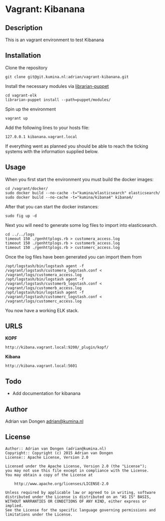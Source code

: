 Vagrant: Kibanana
================

Description
-----------
This is an vagrant environment to test Kibanana

Installation
------------

Clone the repository 

    git clone git@git.kumina.nl:adrian/vagrant-kibanana.git

Install the necessary modules via [librarian-puppet](https://github.com/rodjek/librarian-puppet)

    cd vagrant-elk
    librarian-puppet install --path=puppet/modules/

Spin up the environment

    vagrant up

Add the following lines to your hosts file:

    127.0.0.1 kibanana.vagrant.local

If everything went as planned you should be able to reach the ticking systems with 
the information supplied below.

Usage
-----

When you first start the environment you must build the docker images:

    cd /vagrant/docker/
    sudo docker build --no-cache -t="kumina/elasticsearch" elasticsearch/
    sudo docker build --no-cache -t="kumina/kibana4" kibana4/

After that you can start the docker instances: 

    sudo fig up -d

Next you will need to generate some log files to import into elasticsearch. 

    cd ../../logs
    timeout 150 ./genhttplogs.rb > customera_access.log
    timeout 150 ./genhttplogs.rb > customerb_access.log
    timeout 150 ./genhttplogs.rb > customerc_access.log

Once the log files have been generated you can import them from 

    /opt/logstash/bin/logstash agent -f /vagrant/logstash/customera_logstash.conf < /vagrant/logs/customera_access.log
    /opt/logstash/bin/logstash agent -f /vagrant/logstash/customerb_logstash.conf < /vagrant/logs/customerb_access.log
    /opt/logstash/bin/logstash agent -f /vagrant/logstash/customerc_logstash.conf < /vagrant/logs/customerc_access.log

You now have a working ELK stack.

URLS
----

**KOPF**

    http://kibana.vagrant.local:9200/_plugin/kopf/

**Kibana**

    http://kibana.vagrant.local:5601

Todo
------

- Add documentation for kibanana

Author
------

Adrian van Dongen  <adrian@kumina.nl>

License
-------

    Author:: Adrian van Dongen (adrian@kumina.nl)
    Copyright:: Copyright (c) 2015 Adrian van Dongen
    License:: Apache License, Version 2.0

    Licensed under the Apache License, Version 2.0 (the "License");
    you may not use this file except in compliance with the License.
    You may obtain a copy of the License at

        http://www.apache.org/licenses/LICENSE-2.0

    Unless required by applicable law or agreed to in writing, software
    distributed under the License is distributed on an "AS IS" BASIS,
    WITHOUT WARRANTIES OR CONDITIONS OF ANY KIND, either express or implied.
    See the License for the specific language governing permissions and
    limitations under the License.